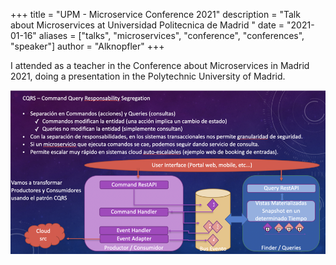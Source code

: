 
+++
title = "UPM - Microservice Conference 2021"
description = "Talk about Microservices at Universidad Politecnica de Madrid "
date = "2021-01-16"
aliases = ["talks", "microservices", "conference", "conferences", "speaker"]
author = "Alknopfler"
+++

I attended as a teacher in the Conference about Microservices in Madrid 2021, doing a presentation in the Polytechnic University of Madrid.

[![UPM University - Microservice Conference](https://github.com/alknopfler/alknopfler.github.io/blob/master/content/talks/UPM/images/image.png?raw=true)](https://docs.google.com/presentation/d/13cCb9WhF0SSKeLMYuFdBy8wSW8y-QsQINbAAa5kchH0/edit?usp=sharing)
